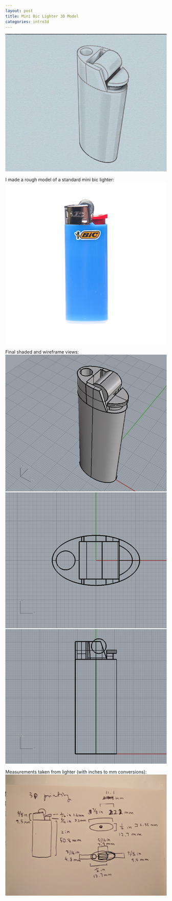 ```yaml
---
layout: post
title: Mini Bic Lighter 3D Model
categories: intro3d
---
```


![alt text](/images/intro3d/week1/lighter1.jpg)

I made a rough model of a standard mini bic lighter:
![alt text](/images/intro3d/week1/BIC_Mini_Lighter.jpg)

Final shaded and wireframe views:
![alt text](/images/intro3d/week1/lighter2.jpg)
![alt text](/images/intro3d/week1/lighter3.jpg)
![alt text](/images/intro3d/week1/lighter4.jpg)

Measurements taken from lighter (with inches to mm conversions):
![alt text](/images/intro3d/week1/IMG_20170918_011955.jpg)